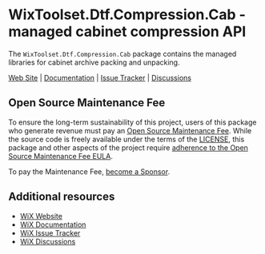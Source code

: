 # WixToolset.Dtf.Compression.Cab - managed cabinet compression API

The `WixToolset.Dtf.Compression.Cab` package contains the managed libraries for cabinet archive packing and unpacking.

[Web Site][web] | [Documentation][docs] | [Issue Tracker][issues] | [Discussions][discussions]


## Open Source Maintenance Fee

To ensure the long-term sustainability of this project, users of this package who generate revenue must pay an [Open Source Maintenance Fee][osmf]. While the source code is freely available under the terms of the [LICENSE][license], this package and other aspects of the project require [adherence to the Open Source Maintenance Fee EULA][eula].

To pay the Maintenance Fee, [become a Sponsor](https://github.com/sponsors/wixtoolset).


## Additional resources

* [WiX Website][web]
* [WiX Documentation][docs]
* [WiX Issue Tracker][issues]
* [WiX Discussions][discussions]


[web]: https://www.firegiant.com/wixtoolset/
[docs]: https://docs.firegiant.com/wixtoolset/
[issues]: https://github.com/wixtoolset/issues/issues
[discussions]: https://github.com/orgs/wixtoolset/discussions
[sdk]: https://www.nuget.org/packages/WixToolset.Sdk/
[osmf]: https://opensourcemaintenancefee.org/
[license]: https://github.com/wixtoolset/wix/blob/main/LICENSE.TXT
[eula]: https://github.com/wixtoolset/wix/blob/main/OSMFEULA.txt
